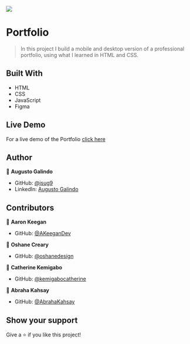 ![](https://img.shields.io/badge/Microverse-blueviolet)

# Portfolio

> In this project I build a mobile and desktop version of a professional portfolio, using what I learned in HTML and CSS.

## Built With

- HTML
- CSS
- JavaScript
- Figma

## Live Demo

For a live demo of the Portfolio [click here](https://jsug9.github.io/Portfolio/)

## Author

👤 **Augusto Galindo**

- GitHub: [@jsug9](https://github.com/jsug9)
- LinkedIn: [Augusto Galindo](https://www.linkedin.com/in/augustogalindo/)

## Contributors

👤 **Aaron Keegan**

- GitHub: [@AKeeganDev](https://github.com/AKeeganDev)

👤 **Oshane Creary**

- GitHub: [@oshanedesign](https://github.com/oshanedesign)

👤 **Catherine Kemigabo**

- GitHub: [@kemigabocatherine](https://github.com/kemigabocatherine)

👤 **Abraha Kahsay**

- GitHub: [@AbrahaKahsay](https://github.com/AbrahaKahsay)

## Show your support

Give a ⭐️ if you like this project!
